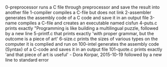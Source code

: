0-preprocessor runs a C file through preprocessor and save the result into another file
1-compiler compiles a C-file but does not link
2-assembler generates the assembly code of a C code and save it in an output file
3-name compiles a C-file and creates an executable named cisfun
4-puts.c prints exactly "Programming is like building a multilingual puzzle, followed by a new line
5-printf.c that prints exactly 'with proper grammar, but the outcome is a piece of art'
6-size.c prints the sizes of various types on the computer it is complied and run on
100-intel generates the assembly code (Syntax) of a C-code and saves it in an output file
101-quote.c prints exactly 'and that piece of art is useful' - Dora Korpar, 2015-10-19 followed by a new line to standard error
